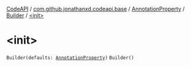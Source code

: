 [CodeAPI](../../../index.md) / [com.github.jonathanxd.codeapi.base](../../index.md) / [AnnotationProperty](../index.md) / [Builder](index.md) / [&lt;init&gt;](.)

# &lt;init&gt;

`Builder(defaults: `[`AnnotationProperty`](../index.md)`)`
`Builder()`